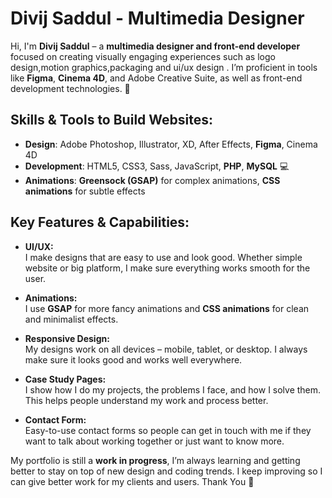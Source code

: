 # Divij Saddul - Multimedia Designer

Hi, I'm **Divij Saddul** – a **multimedia designer and front-end developer** focused on creating visually engaging experiences such as logo design,motion graphics,packaging and ui/ux design . I’m proficient in tools like **Figma**, **Cinema 4D**, and Adobe Creative Suite, as well as front-end development technologies. 🚀

## Skills & Tools to Build Websites:
- **Design**: Adobe Photoshop, Illustrator, XD, After Effects, **Figma**, Cinema 4D
- **Development**: HTML5, CSS3, Sass, JavaScript, **PHP**, **MySQL** 💻
- **Animations**: **Greensock (GSAP)** for complex animations, **CSS animations** for subtle effects

## Key Features & Capabilities:

- **UI/UX:**  
  I make designs that are easy to use and look good. Whether simple website or big platform, I make sure everything works smooth for the user.

- **Animations:**  
  I use **GSAP** for more fancy animations and **CSS animations** for clean and minimalist effects. 

- **Responsive Design:**  
  My designs work on all devices – mobile, tablet, or desktop. I always make sure it looks good and works well everywhere.

- **Case Study Pages:**  
  I show how I do my projects, the problems I face, and how I solve them. This helps people understand my work and process better.

- **Contact Form:**  
  Easy-to-use contact forms so people can get in touch with me if they want to talk about working together or just want to know more.
  

My portfolio is still a **work in progress**, I’m always learning and getting better to stay on top of new design and coding trends. I keep improving so I can give better work for my clients and users. Thank You 🙏


